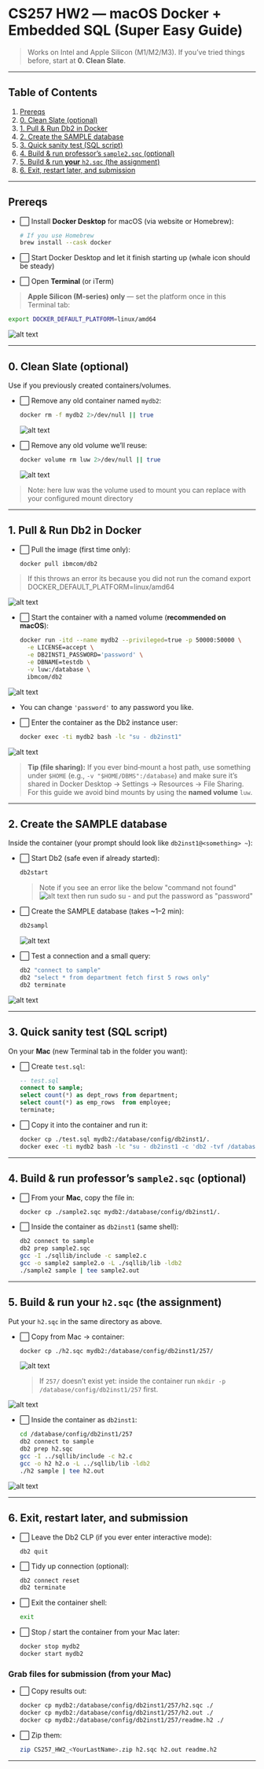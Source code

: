 # CS257 HW2 — macOS Docker + Embedded SQL (Super Easy Guide)


> Works on Intel and Apple Silicon (M1/M2/M3). If you’ve tried things before, start at **0. Clean Slate**.

---

## Table of Contents

1. [Prereqs](#prereqs)
2. [0. Clean Slate (optional)](#0-clean-slate-optional)
3. [1. Pull & Run Db2 in Docker](#1-pull--run-db2-in-docker)
4. [2. Create the SAMPLE database](#2-create-the-sample-database)
5. [3. Quick sanity test (SQL script)](#3-quick-sanity-test-sql-script)
6. [4. Build & run professor’s `sample2.sqc` (optional)](#4-build--run-professors-sample2sqc-optional)
7. [5. Build & run **your** `h2.sqc` (the assignment)](#5-build--run-your-h2sqc-the-assignment)
8. [6. Exit, restart later, and submission](#6-exit-restart-later-and-submission)

---

## Prereqs

* ⬜ Install **Docker Desktop** for macOS (via website or Homebrew):

  ```bash
  # If you use Homebrew
  brew install --cask docker
  ```
* ⬜ Start Docker Desktop and let it finish starting up (whale icon should be steady)
* ⬜ Open **Terminal** (or iTerm)

> **Apple Silicon (M‑series) only** — set the platform once in this Terminal tab:

```bash
export DOCKER_DEFAULT_PLATFORM=linux/amd64
```
![alt text](image.png)

---

## 0. Clean Slate (optional)

Use if you previously created containers/volumes.

* ⬜ Remove any old container named `mydb2`:

  ```bash
  docker rm -f mydb2 2>/dev/null || true
  ```
  ![alt text](image-2.png)
* ⬜ Remove any old volume we’ll reuse:

  ```bash
  docker volume rm luw 2>/dev/null || true
  ```
  ![alt text](image-3.png)
> Note: here luw was the volume used to mount you can replace with your configured mount directory

---

## 1. Pull & Run Db2 in Docker

* ⬜ Pull the image (first time only):

  ```bash
  docker pull ibmcom/db2
  ```
> If this throws an error its because you did not run the comand 
export DOCKER_DEFAULT_PLATFORM=linux/amd64

![alt text](image-1.png)


* ⬜ Start the container with a named volume (**recommended on macOS**):

  ```bash
  docker run -itd --name mydb2 --privileged=true -p 50000:50000 \
    -e LICENSE=accept \
    -e DB2INST1_PASSWORD='password' \
    -e DBNAME=testdb \
    -v luw:/database \
    ibmcom/db2
  ```
![alt text](image-4.png)
  * You can change `'password'` to any password you like.

* ⬜ Enter the container as the Db2 instance user:

  ```bash
  docker exec -ti mydb2 bash -lc "su - db2inst1"
  ```

![alt text](image-5.png)

> **Tip (file sharing):** If you ever bind‑mount a host path, use something under `$HOME` (e.g., `-v "$HOME/DBMS":/database`) and make sure it’s shared in Docker Desktop → Settings → Resources → File Sharing. For this guide we avoid bind mounts by using the **named volume** `luw`.

---

## 2. Create the SAMPLE database

Inside the container (your prompt should look like `db2inst1@<something> ~`):

* ⬜ Start Db2 (safe even if already started):

  ```bash
  db2start
  ```
  > Note if you see an error like the below "command not found"
  ![alt text](image-6.png)
  then run sudo su - and put the password as "password"
* ⬜ Create the SAMPLE database (takes ~1–2 min):

  ```bash
  db2sampl
  ```

  ![alt text](image-7.png)
* ⬜ Test a connection and a small query:

  ```bash
  db2 "connect to sample"
  db2 "select * from department fetch first 5 rows only"
  db2 terminate
  ```

![alt text](image-8.png)

---

## 3. Quick sanity test (SQL script)

On your **Mac** (new Terminal tab in the folder you want):

* ⬜ Create `test.sql`:

  ```sql
  -- test.sql
  connect to sample;
  select count(*) as dept_rows from department;
  select count(*) as emp_rows  from employee;
  terminate;
  ```
* ⬜ Copy it into the container and run it:

  ```bash
  docker cp ./test.sql mydb2:/database/config/db2inst1/.
  docker exec -ti mydb2 bash -lc "su - db2inst1 -c 'db2 -tvf /database/config/db2inst1/test.sql'"
  ```

---

## 4. Build & run professor’s `sample2.sqc` (optional)

* ⬜ From your **Mac**, copy the file in:

  ```bash
  docker cp ./sample2.sqc mydb2:/database/config/db2inst1/.
  ```
* ⬜ Inside the container as `db2inst1` (same shell):

  ```bash
  db2 connect to sample
  db2 prep sample2.sqc
  gcc -I ./sqllib/include -c sample2.c
  gcc -o sample2 sample2.o -L ./sqllib/lib -ldb2
  ./sample2 sample | tee sample2.out
  ```


---

## 5. Build & run **your** `h2.sqc` (the assignment)

Put your `h2.sqc` in the same directory as above.

* ⬜ Copy from Mac → container:

  ```bash
  docker cp ./h2.sqc mydb2:/database/config/db2inst1/257/
  ```
  ![alt text](image-9.png)

  > If `257/` doesn’t exist yet: inside the container run `mkdir -p /database/config/db2inst1/257` first.


![alt text](image-10.png)
  

* ⬜ Inside the container as `db2inst1`:

  ```bash
  cd /database/config/db2inst1/257
  db2 connect to sample
  db2 prep h2.sqc
  gcc -I ../sqllib/include -c h2.c
  gcc -o h2 h2.o -L ../sqllib/lib -ldb2
  ./h2 sample | tee h2.out
  ```
![alt text](image-11.png)

---

## 6. Exit, restart later, and submission

* ⬜ Leave the Db2 CLP (if you ever enter interactive mode):

  ```
  db2 quit
  ```
* ⬜ Tidy up connection (optional):

  ```bash
  db2 connect reset
  db2 terminate
  ```
* ⬜ Exit the container shell:

  ```bash
  exit
  ```
* ⬜ Stop / start the container from your Mac later:

  ```bash
  docker stop mydb2
  docker start mydb2
  ```

### Grab files for submission (from your Mac)

* ⬜ Copy results out:

  ```bash
  docker cp mydb2:/database/config/db2inst1/257/h2.sqc ./
  docker cp mydb2:/database/config/db2inst1/257/h2.out ./
  docker cp mydb2:/database/config/db2inst1/257/readme.h2 ./  
  ```
* ⬜ Zip them:

  ```bash
  zip CS257_HW2_<YourLastName>.zip h2.sqc h2.out readme.h2
  ```

---